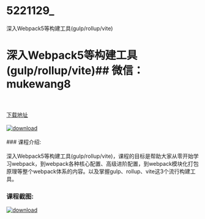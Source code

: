 # 5221129_
深入Webpack5等构建工具(gulp/rollup/vite)
# 深入Webpack5等构建工具(gulp/rollup/vite)## 微信：mukewang8
<br/></br>[下载地址](http://www.36tz.cn/article/5221129 "下载地址")
<br/></br>[![download](http://36tz.cn/muke_img/2021_09_1-37-300x219.png "下载地址")](http://www.36tz.cn/article/5221129 "下载地址")
<br/></br>### 课程介绍:<br/></br>深入Webpack5等构建工具(gulp/rollup/vite)，课程的目标是帮助大家从零开始学习webpack，到webpack各种核心配置、高级进阶配置，到webpack模块化打包原理等整个webpack体系的内容。以及掌握gulp、rollup、vite这3个流行构建工具。

### 课程截图:
[![download](http://36tz.cn/muke_img/2021_09_2-37.png "下载地址")](http://www.36tz.cn/article/5221129 "下载地址")
